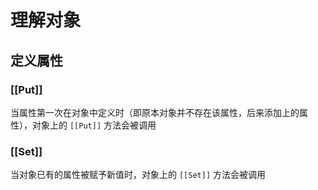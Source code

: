 # 理解对象

## 定义属性

### [[Put]]

当属性第一次在对象中定义时（即原本对象并不存在该属性，后来添加上的属性），对象上的 `[[Put]]` 方法会被调用

### [[Set]]

当对象已有的属性被赋予新值时，对象上的 `[[Set]]` 方法会被调用

